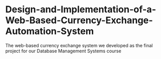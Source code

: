 # Design-and-Implementation-of-a-Web-Based-Currency-Exchange-Automation-System
The web-based currency exchange system we developed as the final project for our Database Management Systems course
